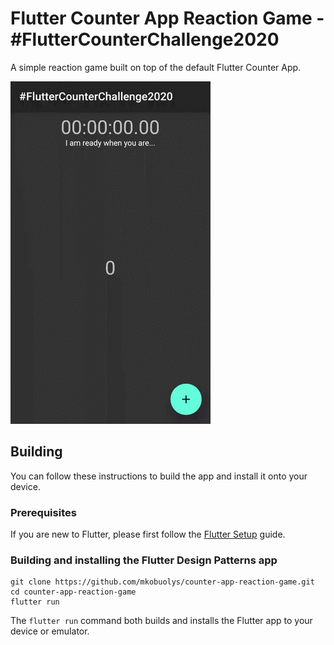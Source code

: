 # Flutter Counter App Reaction Game - #FlutterCounterChallenge2020

A simple reaction game built on top of the default Flutter Counter App.

<img src="media/reaction-game.gif" alt="Counter App Reaction Game" width="320">

## Building

You can follow these instructions to build the app and install it onto your device.

### Prerequisites

If you are new to Flutter, please first follow the [Flutter Setup](https://flutter.dev/setup/) guide.

### Building and installing the Flutter Design Patterns app

```
git clone https://github.com/mkobuolys/counter-app-reaction-game.git
cd counter-app-reaction-game
flutter run
```

The `flutter run` command both builds and installs the Flutter app to your device or emulator.

